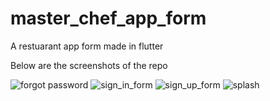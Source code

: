# master_chef_app_form

A restuarant app form made in flutter 

Below are the screenshots of the repo

![forgot password](https://user-images.githubusercontent.com/23019300/172497735-80824269-af93-44c6-93ca-77544b3413c0.png)
![sign_in_form](https://user-images.githubusercontent.com/23019300/172497764-304c77ed-6dbd-4354-a345-22362bc1832c.png)
![sign_up_form](https://user-images.githubusercontent.com/23019300/172497790-b4d07c43-ca12-4c1e-8f6b-aa421ba0033f.png)
![splash](https://user-images.githubusercontent.com/23019300/172497808-b942dcb5-79f7-49a6-b449-1070f5efc4a2.png)
